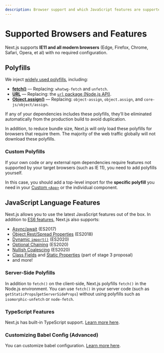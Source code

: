 ```yaml
---
description: Browser support and which JavaScript features are supported by Next.js.
---
```


# Supported Browsers and Features

Next.js supports **IE11 and all modern browsers** (Edge, Firefox, Chrome, Safari, Opera, et al) with no required configuration.

## Polyfills

We inject [widely used polyfills](https://github.com/vercel/next.js/blob/canary/packages/next-polyfill-nomodule/src/index.js), including:

- [**fetch()**](https://developer.mozilla.org/en-US/docs/Web/API/Fetch_API) — Replacing: `whatwg-fetch` and `unfetch`.
- [**URL**](https://developer.mozilla.org/en-US/docs/Web/API/URL) — Replacing: the [`url` package (Node.js API)](https://nodejs.org/api/url.html).
- [**Object.assign()**](https://developer.mozilla.org/en-US/docs/Web/JavaScript/Reference/Global_Objects/Object/assign) — Replacing: `object-assign`, `object.assign`, and `core-js/object/assign`.

If any of your dependencies includes these polyfills, they’ll be eliminated automatically from the production build to avoid duplication.

In addition, to reduce bundle size, Next.js will only load these polyfills for browsers that require them. The majority of the web traffic globally will not download these polyfills.

### Custom Polyfills

If your own code or any external npm dependencies require features not supported by your target browsers (such as IE 11), you need to add polyfills yourself.

In this case, you should add a top-level import for the **specific polyfill** you need in your [Custom `<App>`](/docs/advanced-features/custom-app.md) or the individual component.

## JavaScript Language Features

Next.js allows you to use the latest JavaScript features out of the box. In addition to [ES6 features](https://github.com/lukehoban/es6features), Next.js also supports:

- [Async/await](https://github.com/tc39/ecmascript-asyncawait) (ES2017)
- [Object Rest/Spread Properties](https://github.com/tc39/proposal-object-rest-spread) (ES2018)
- [Dynamic `import()`](https://github.com/tc39/proposal-dynamic-import) (ES2020)
- [Optional Chaining](https://github.com/tc39/proposal-optional-chaining) (ES2020)
- [Nullish Coalescing](https://github.com/tc39/proposal-nullish-coalescing) (ES2020)
- [Class Fields](https://github.com/tc39/proposal-class-fields) and [Static Properties](https://github.com/tc39/proposal-static-class-features) (part of stage 3 proposal)
- and more!

### Server-Side Polyfills

In addition to `fetch()` on the client-side, Next.js polyfills `fetch()` in the Node.js environment. You can use `fetch()` in your server code (such as `getStaticProps`/`getServerSideProps`) without using polyfills such as `isomorphic-unfetch` or `node-fetch`.

### TypeScript Features

Next.js has built-in TypeScript support. [Learn more here](/docs/basic-features/typescript.md).

### Customizing Babel Config (Advanced)

You can customize babel configuration. [Learn more here](/docs/advanced-features/customizing-babel-config.md).
